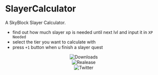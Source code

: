 # SlayerCalculator

A SkyBlock Slayer Calculator.

- find out how much slayer xp is needed until next lvl and input it in `XP Needed`
- select the tier you want to calculate with
- press `+1` button when u finish a slayer quest

<p align="center">
   <img alt="Downloads" src="https://img.shields.io/github/downloads/Averyyyyyyyy/SlayerCalculator/total.svg" /> <br>
   <img alt="Realease" src="https://img.shields.io/github/v/release/Averyyyyyyyy/SlayerCalculator" /> <br>
   <img alt="Twitter" src="https://img.shields.io/twitter/follow/cattgirlava?style=social" /> <br>
</p>
